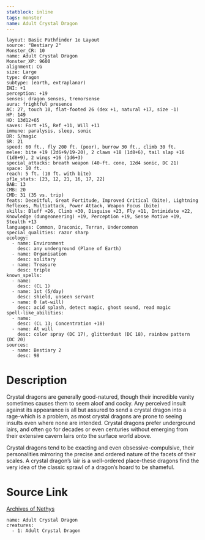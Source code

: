 ```yaml
---
statblock: inline
tags: monster
name: Adult Crystal Dragon
---
```

```statblock
layout: Basic Pathfinder 1e Layout
source: "Bestiary 2"
Monster_CR: 10
name: Adult Crystal Dragon
Monster_XP: 9600
alignment: CG
size: Large
type: dragon
subtype: (earth, extraplanar)
INI: +1
perception: +19
senses: dragon senses, tremorsense
aura: frightful presence
AC: 27, touch 10, flat-footed 26 (dex +1, natural +17, size -1)
HP: 149
HD: 13d12+65
saves: Fort +15, Ref +11, Will +11
immune: paralysis, sleep, sonic
DR: 5/magic
SR: 21
speed: 60 ft., fly 200 ft. (poor), burrow 30 ft., climb 30 ft.
melee: bite +19 (2d6+9/19-20), 2 claws +18 (1d8+6), tail slap +16 (1d8+9), 2 wings +16 (1d6+3)
special_attacks: breath weapon (40-ft. cone, 12d4 sonic, DC 21)
space: 10 ft.
reach: 5 ft. (10 ft. with bite)
pf1e_stats: [23, 12, 21, 16, 17, 22]
BAB: 13
CMB: 20
CMD: 31 (35 vs. trip)
feats: Deceitful, Great Fortitude, Improved Critical (bite), Lightning Reflexes, Multiattack, Power Attack, Weapon Focus (bite)
skills: Bluff +26, Climb +30, Disguise +23, Fly +11, Intimidate +22, Knowledge (dungeoneering) +19, Perception +19, Sense Motive +19, Stealth +13
languages: Common, Draconic, Terran, Undercommon
special_qualities: razor sharp
ecology:
  - name: Environment
    desc: any underground (Plane of Earth)
  - name: Organisation
    desc: solitary
  - name: Treasure
    desc: triple
known_spells:
  - name:
    desc: (CL 1)
  - name: 1st (5/day)
    desc: shield, unseen servant
  - name: 0 (at-will)
    desc: acid splash, detect magic, ghost sound, read magic
spell-like_abilities:
  - name:
    desc: (CL 13; Concentration +18)
  - name: At will
    desc: color spray (DC 17), glitterdust (DC 18), rainbow pattern (DC 20)
sources:
  - name: Bestiary 2
    desc: 98
```
# Description
Crystal dragons are generally good-natured, though their incredible vanity sometimes causes them to seem aloof and cocky. Any perceived insult against its appearance is all but assured to send a crystal dragon into a rage-which is a problem, as most crystal dragons are prone to seeing insults even where none are intended. Crystal dragons prefer underground lairs, and often go for decades or even centuries without emerging from their extensive cavern lairs onto the surface world above. 

Crystal dragons tend to be exacting and even obsessive-compulsive, their personalities mirroring the precise and ordered nature of the facets of their scales. A crystal dragon’s lair is a well-ordered place-these dragons find the very idea of the classic sprawl of a dragon’s hoard to be shameful.
# Source Link
[Archives of Nethys](https://aonprd.com/MonsterDisplay.aspx?ItemName=Adult%20Crystal%20Dragon)
```encounter-table
name: Adult Crystal Dragon
creatures:
  - 1: Adult Crystal Dragon
```
